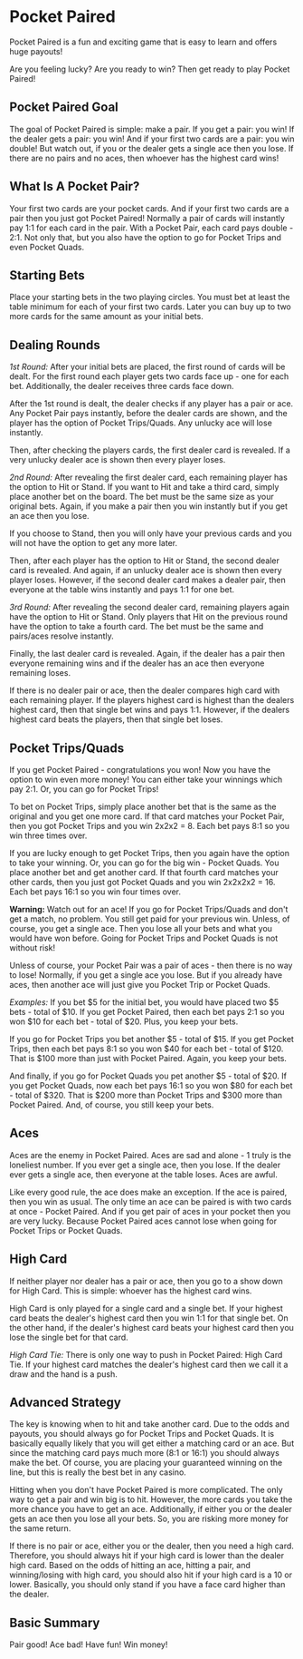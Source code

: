 # Pocket Paired

 Pocket Paired is a fun and exciting game that is easy to learn and offers huge payouts!

Are you feeling lucky? Are you ready to win? Then get ready to play Pocket Paired!

## Pocket Paired Goal

The goal of Pocket Paired is simple: make a pair. If you get a pair: you win! If the dealer gets a pair: you win! And if your first two cards are a pair: you win double! But watch out, if you or the dealer gets a single ace then you lose. If there are no pairs and no aces, then whoever has the highest card wins!

## What Is A Pocket Pair?</span>

Your first two cards are your pocket cards. And if your first two cards are a pair then you just got Pocket Paired! Normally a pair of cards will instantly pay 1:1 for each card in the pair. With a Pocket Pair, each card pays double - 2:1. Not only that, but you also have the option to go for Pocket Trips and even Pocket Quads.

## Starting Bets

Place your starting bets in the two playing circles. You must bet at least the table minimum for each of your first two cards. Later you can buy up to two more cards for the same amount as your initial bets.

## Dealing Rounds

_1st Round:_ After your initial bets are placed, the first round of cards will be dealt. For the first round each player gets two cards face up - one for each bet. Additionally, the dealer receives three cards face down.

After the 1st round is dealt, the dealer checks if any player has a pair or ace. Any Pocket Pair pays instantly, before the dealer cards are shown, and the player has the option of Pocket Trips/Quads. Any unlucky ace will lose instantly.

Then, after checking the players cards, the first dealer card is revealed. If a very unlucky dealer ace is shown then every player loses.

_2nd Round:_ After revealing the first dealer card, each remaining player has the option to Hit or Stand. If you want to Hit and take a third card, simply place another bet on the board. The bet must be the same size as your original bets. Again, if you make a pair then you win instantly but if you get an ace then you lose.

If you choose to Stand, then you will only have your previous cards and you will not have the option to get any more later.

Then, after each player has the option to Hit or Stand, the second dealer card is revealed. And again, if an unlucky dealer ace is shown then every player loses. However, if the second dealer card makes a dealer pair, then everyone at the table wins instantly and pays 1:1 for one bet.

_3rd Round:_ After revealing the second dealer card, remaining players again have the option to Hit or Stand. Only players that Hit on the previous round have the option to take a fourth card. The bet must be the same and pairs/aces resolve instantly.

Finally, the last dealer card is revealed. Again, if the dealer has a pair then everyone remaining wins and if the dealer has an ace then everyone remaining loses.

If there is no dealer pair or ace, then the dealer compares high card with each remaining player. If the players highest card is highest than the dealers highest card, then that single bet wins and pays 1:1. However, if the dealers highest card beats the players, then that single bet loses.

## Pocket Trips/Quads

If you get Pocket Paired - congratulations you won! Now you have the option to win even more money! You can either take your winnings which pay 2:1. Or, you can go for Pocket Trips!

To bet on Pocket Trips, simply place another bet that is the same as the original and you get one more card. If that card matches your Pocket Pair, then you got Pocket Trips and you win 2x2x2 = 8. Each bet pays 8:1 so you win three times over.

If you are lucky enough to get Pocket Trips, then you again have the option to take your winning. Or, you can go for the big win - Pocket Quads. You place another bet and get another card. If that fourth card matches your other cards, then you just got Pocket Quads and you win 2x2x2x2 = 16. Each bet pays 16:1 so you win four times over.

__Warning:__ Watch out for an ace!  If you go for Pocket Trips/Quads and don't get a match, no problem. You still get paid for your previous win. Unless, of course, you get a single ace. Then you lose all your bets and what you would have won before. Going for Pocket Trips and Pocket Quads is not without risk!

Unless of course, your Pocket Pair was a pair of aces - then there is no way to lose!  Normally, if you get a single ace you lose. But if you already have aces, then another ace will just give you Pocket Trip or Pocket Quads.

_Examples:_ If you bet $5 for the initial bet, you would have placed two $5 bets - total of $10. If you get Pocket Paired, then each bet pays 2:1 so you won $10 for each bet - total of $20. Plus, you keep your bets.

If you go for Pocket Trips you bet another $5 - total of $15. If you get Pocket Trips, then each bet pays 8:1 so you won $40 for each bet - total of $120. That is $100 more than just with Pocket Paired. Again, you keep your bets.

And finally, if you go for Pocket Quads you pet another $5 - total of $20. If you get Pocket Quads, now each bet pays 16:1 so you won $80 for each bet - total of $320. That is $200 more than Pocket Trips and $300 more than Pocket Paired. And, of course, you still keep your bets.

## Aces

Aces are the enemy in Pocket Paired. Aces are sad and alone - 1 truly is the loneliest number. If you ever get a single ace, then you lose. If the dealer ever gets a single ace, then everyone at the table loses. Aces are awful.

Like every good rule, the ace does make an exception. If the ace is paired, then you win as usual. The only time an ace can be paired is with two cards at once - Pocket Paired. And if you get pair of aces in your pocket then you are very lucky. Because Pocket Paired aces cannot lose when going for Pocket Trips or Pocket Quads.

## High Card</span>

If neither player nor dealer has a pair or ace, then you go to a show down for High Card. This is simple: whoever has the highest card wins.

High Card is only played for a single card and a single bet. If your highest card beats the dealer's highest card then you win 1:1 for that single bet. On the other hand, if the dealer's highest card beats your highest card then you lose the single bet for that card.

_High Card Tie:_ There is only one way to push in Pocket Paired: High Card Tie. If your highest card matches the dealer's highest card then we call it a draw and the hand is a push. 

## Advanced Strategy</span>

The key is knowing when to hit and take another card. Due to the odds and payouts, you should always go for Pocket Trips and Pocket Quads. It is basically equally likely that you will get either a matching card or an ace. But since the matching card pays much more (8:1 or 16:1) you should always make the bet. Of course, you are placing your guaranteed winning on the line, but this is really the best bet in any casino.

Hitting when you don't have Pocket Paired is more complicated. The only way to get a pair and win big is to hit. However, the more cards you take the more chance you have to get an ace. Additionally, if either you or the dealer gets an ace then you lose all your bets. So, you are risking more money for the same return.

If there is no pair or ace, either you or the dealer, then you need a high card. Therefore, you should always hit if your high card is lower than the dealer high card. Based on the odds of hitting an ace, hitting a pair, and winning/losing with high card, you should also hit if your high card is a 10 or lower. Basically, you should only stand if you have a face card higher than the dealer.

## Basic Summary

Pair good! Ace bad! Have fun! Win money!
